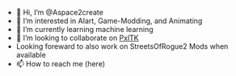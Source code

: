- 👋 Hi, I’m @Aspace2create
- 👀 I’m interested in AIart, Game-Modding, and Animating
- 🌱 I’m currently learning machine learning 
- 💞️ I’m looking to collaborate on [PxlTK](https://github.com/Aspace2create/pixeldesigner)
- Looking foreward to also work on StreetsOfRogue2 Mods when available 
- 📫 How to reach me (here)

<!---
Aspace2create/Aspace2create is a ✨ special ✨ repository because its `README.md` (this file) appears on your GitHub profile.
You can click the Preview link to take a look at your changes.
--->
